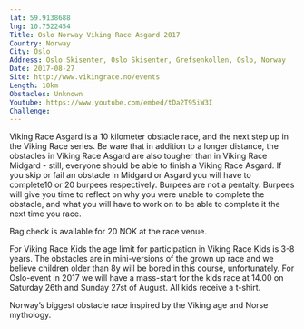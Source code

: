 ```yaml
---
lat: 59.9138688
lng: 10.7522454
Title: Oslo Norway Viking Race Asgard 2017
Country: Norway
City: Oslo
Address: Oslo Skisenter, Oslo Skisenter, Grefsenkollen, Oslo, Norway
Date: 2017-08-27
Site: http://www.vikingrace.no/events
Length: 10km
Obstacles: Unknown
Youtube: https://www.youtube.com/embed/tDa2T95iW3I
Challenge:
---
```


Viking Race Asgard is a 10 kilometer obstacle race, and the next step up in the Viking Race series. Be ware that in addition to a longer distance, the obstacles in Viking Race Asgard are also tougher than in Viking Race Midgard - still, everyone should be able to finish a Viking Race Asgard.
If you skip or fail an obstacle in Midgard or Asgard you will have to complete10 or 20 burpees respectively. Burpees are not a pentalty. Burpees will give you time to reflect on why you were unable to complete the obstacle, and what you will have to work on to be able to complete it the next time you race.

Bag check is available for 20 NOK at the race venue.

For Viking Race Kids the age limit for participation in Viking Race Kids is 3-8 years. The obstacles are in mini-versions of the grown up race and we believe children older than 8y will be bored in this course, unfortunately. For Oslo-event in 2017 we will have a mass-start for the kids race at 14.00 on Saturday 26th and Sunday 27st of August. All kids receive a t-shirt.

Norway’s biggest obstacle race inspired by the Viking age and Norse mythology.